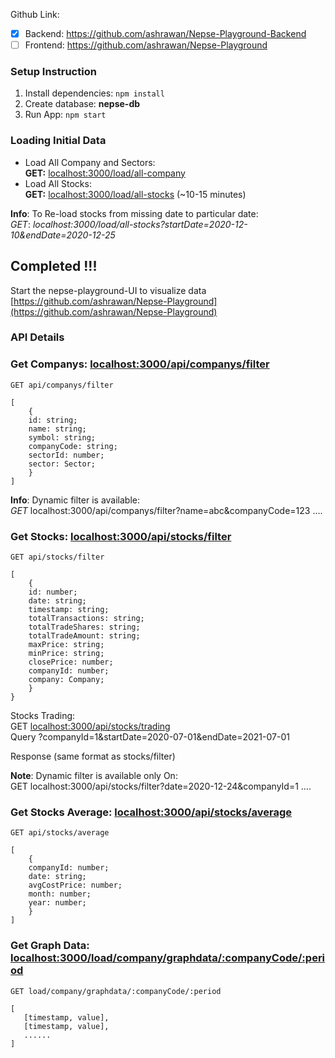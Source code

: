 
 Github Link:
- [x] Backend: https://github.com/ashrawan/Nepse-Playground-Backend
- [ ] Frontend: https://github.com/ashrawan/Nepse-Playground

### Setup Instruction
1. Install dependencies: ```npm install```  
2. Create database: **nepse-db**  
3. Run App: ```npm start```  

### Loading Initial Data
- Load All Company and Sectors:  
**GET:** [localhost:3000/load/all-company](localhost:3000/load/all-company)  
- Load All Stocks:  
**GET:** [localhost:3000/load/all-stocks](localhost:3000/load/all-stocks)  (~10-15 minutes)

**Info**: To Re-load stocks from missing date to particular date:  
*GET*: *localhost:3000/load/all-stocks?startDate=2020-12-10&endDate=2020-12-25*  
## Completed !!!

Start the nepse-playground-UI to visualize data    
[https://github.com/ashrawan/Nepse-Playground](https://github.com/ashrawan/Nepse-Playground)

### API Details
### Get Companys: [localhost:3000/api/companys/filter](api/companys/filter)  
```
GET api/companys/filter

[   
    {
    id: string;
    name: string;
    symbol: string;
    companyCode: string;
    sectorId: number;
    sector: Sector;
    }
]
```
**Info**:  Dynamic filter is available:   
*GET* localhost:3000/api/companys/filter?name=abc&companyCode=123 ....

### Get Stocks: [localhost:3000/api/stocks/filter](localhost:3000/api/stocks/filter)
```
GET api/stocks/filter

[
    {
    id: number;
    date: string;
    timestamp: string;
    totalTransactions: string;
    totalTradeShares: string;
    totalTradeAmount: string;
    maxPrice: string;
    minPrice: string;
    closePrice: number;
    companyId: number;
    company: Company;
    }
}
```
Stocks Trading:  
GET [localhost:3000/api/stocks/trading](api/stocks/trading)  
Query ?companyId=1&startDate=2020-07-01&endDate=2021-07-01

Response (same format as stocks/filter)

**Note**: Dynamic filter is available only On:   
GET localhost:3000/api/stocks/filter?date=2020-12-24&companyId=1 ....

### Get Stocks Average: [localhost:3000/api/stocks/average](api/stocks/average)  
```
GET api/stocks/average

[   
    {
    companyId: number;
    date: string;
    avgCostPrice: number;
    month: number;
    year: number;
    }
]
```

### Get Graph Data: [localhost:3000/load/company/graphdata/:companyCode/:period](localhost:3000/load/company/graphdata/:companyCode/:period)  
```
GET load/company/graphdata/:companyCode/:period

[   
   [timestamp, value],
   [timestamp, value],
   ......
]
```
